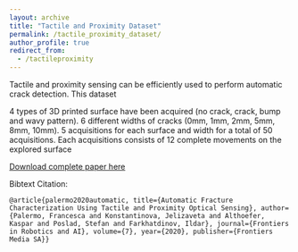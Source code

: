 ```yaml
---
layout: archive
title: "Tactile and Proximity Dataset"
permalink: /tactile_proximity_dataset/
author_profile: true
redirect_from:
  - /tactileproximity
---
```


Tactile and proximity sensing can be efficiently used to perform automatic crack detection. 
This dataset 

4 types of 3D printed surface have been acquired (no crack, crack, bump and wavy pattern).
6 different widths of cracks (0mm, 1mm, 2mm, 5mm, 8mm, 10mm).
5 acquisitions for each surface and width for a total of 50 acquisitions.
Each acquisitions consists of 12 complete movements on the explored surface

[Download complete paper here](https://www.frontiersin.org/articles/10.3389/frobt.2020.513004/full)

Bibtext Citation: 

`@article{palermo2020automatic, title={Automatic Fracture Characterization Using Tactile and Proximity Optical Sensing}, author={Palermo, Francesca and Konstantinova, Jelizaveta and Althoefer, Kaspar and Poslad, Stefan and Farkhatdinov, Ildar}, journal={Frontiers in Robotics and AI}, volume={7}, year={2020}, publisher={Frontiers Media SA}}`

